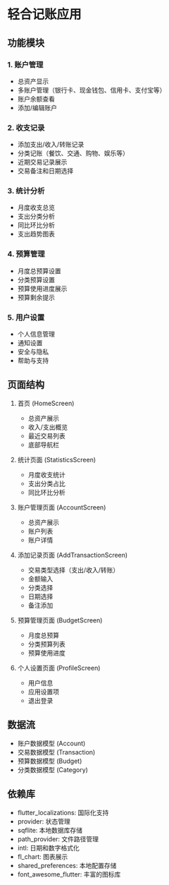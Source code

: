 # 轻合记账应用

## 功能模块

### 1. 账户管理
- 总资产显示
- 多账户管理（银行卡、现金钱包、信用卡、支付宝等）
- 账户余额查看
- 添加/编辑账户

### 2. 收支记录
- 添加支出/收入/转账记录
- 分类记账（餐饮、交通、购物、娱乐等）
- 近期交易记录展示
- 交易备注和日期选择

### 3. 统计分析
- 月度收支总览
- 支出分类分析
- 同比环比分析
- 支出趋势图表

### 4. 预算管理
- 月度总预算设置
- 分类预算设置
- 预算使用进度展示
- 预算剩余提示

### 5. 用户设置
- 个人信息管理
- 通知设置
- 安全与隐私
- 帮助与支持

## 页面结构

1. 首页 (HomeScreen)
   - 总资产展示
   - 收入/支出概览
   - 最近交易列表
   - 底部导航栏

2. 统计页面 (StatisticsScreen)
   - 月度收支统计
   - 支出分类占比
   - 同比环比分析

3. 账户管理页面 (AccountScreen)
   - 总资产展示
   - 账户列表
   - 账户详情

4. 添加记录页面 (AddTransactionScreen)
   - 交易类型选择（支出/收入/转账）
   - 金额输入
   - 分类选择
   - 日期选择
   - 备注添加

5. 预算管理页面 (BudgetScreen)
   - 月度总预算
   - 分类预算列表
   - 预算使用进度

6. 个人设置页面 (ProfileScreen)
   - 用户信息
   - 应用设置项
   - 退出登录

## 数据流

- 账户数据模型 (Account)
- 交易数据模型 (Transaction)
- 预算数据模型 (Budget)
- 分类数据模型 (Category)

## 依赖库

- flutter_localizations: 国际化支持
- provider: 状态管理
- sqflite: 本地数据库存储
- path_provider: 文件路径管理
- intl: 日期和数字格式化
- fl_chart: 图表展示
- shared_preferences: 本地配置存储
- font_awesome_flutter: 丰富的图标库
